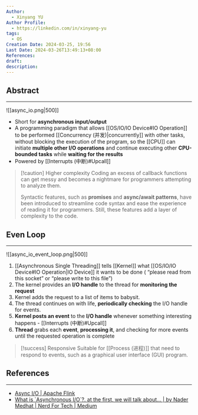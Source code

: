 ```yaml
---
Author:
  - Xinyang YU
Author Profile:
  - https://linkedin.com/in/xinyang-yu
tags:
  - OS
Creation Date: 2024-03-25, 19:56
Last Date: 2024-03-26T13:49:13+08:00
References: 
draft: 
description: 
---
```

## Abstract
---
![[async_io.png|500]]
- Short for **asynchronous input/output**
- A programming paradigm that allows [[OS/IO/IO Device#IO Operation]] to be performed [[Concurrency (并发)|concurrently]] with other tasks, without blocking the execution of the program, so the [[CPU]] can initiate **multiple other I/O operations** and continue executing other **CPU-bounded tasks** while **waiting for the results** 
- Powered by [[Interrupts (中断)#Upcall]]

>[!caution] Higher complexity
> Coding an excess of callback functions can get messy and becomes a nightmare for programmers attempting to analyze them. 
> 
> Syntactic features, such as **promises** and **async/await patterns**, have been introduced to streamline code syntax and ease the experience of reading it for programmers. Still, these features add a layer of complexity to the code.

## Even Loop
---
![[async_io_event_loop.png|500]]
1. [[Asynchronous Single Threading]] tells [[Kernel]] what [[OS/IO/IO Device#IO Operation|IO Device]] it wants to be done ( “please read from this socket” or “please write to this file”)
2. The kernel provides an **I/O handle** to the thread for **monitoring the request**
3. Kernel adds the request to a list of items to babysit.
4. The thread continues on with life, **periodically checking** the I/O handle for events.
5. **Kernel posts an event** to the **I/O handle** whenever something interesting happens - [[Interrupts (中断)#Upcall]]
6. **Thread** grabs each **event**, **processing it**, and checking for more events until the requested operation is complete

>[!success] Responsive
> Suitable for [[Process (进程)]] that need to respond to events, such as a graphical user interface (GUI) program.


## References
---
- [Async I/O | Apache Flink](https://nightlies.apache.org/flink/flink-docs-release-1.18/docs/dev/datastream/operators/asyncio/)
- [What is \`Asynchronous I/O\`?. at the first, we will talk about… | by Nader Medhat | Nerd For Tech | Medium](https://medium.com/nerd-for-tech/what-is-asynchronous-i-o-b37994359471)